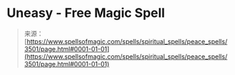 <!--yml

category: 未分类

date: 2024-06-12 18:37:11

-->

# Uneasy - Free Magic Spell

> 来源：[https://www.spellsofmagic.com/spells/spiritual_spells/peace_spells/3501/page.html#0001-01-01](https://www.spellsofmagic.com/spells/spiritual_spells/peace_spells/3501/page.html#0001-01-01)
